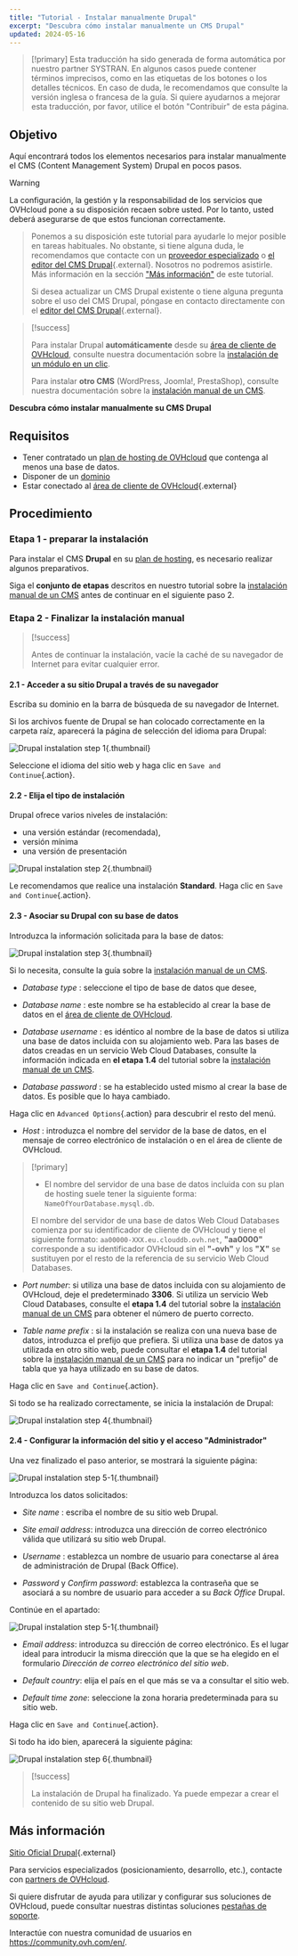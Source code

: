 ```yaml
---
title: "Tutorial - Instalar manualmente Drupal"
excerpt: "Descubra cómo instalar manualmente un CMS Drupal"
updated: 2024-05-16
---
```


> [!primary]
> Esta traducción ha sido generada de forma automática por nuestro partner SYSTRAN. En algunos casos puede contener términos imprecisos, como en las etiquetas de los botones o los detalles técnicos. En caso de duda, le recomendamos que consulte la versión inglesa o francesa de la guía. Si quiere ayudarnos a mejorar esta traducción, por favor, utilice el botón "Contribuir" de esta página.
>
  
## Objetivo

Aquí encontrará todos los elementos necesarios para instalar manualmente el CMS (Content Management System) Drupal en pocos pasos.

> [!warning]
>
La configuración, la gestión y la responsabilidad de los servicios que OVHcloud pone a su disposición recaen sobre usted. Por lo tanto, usted deberá asegurarse de que estos funcionan correctamente.
> 
> Ponemos a su disposición este tutorial para ayudarle lo mejor posible en tareas habituales. No obstante, si tiene alguna duda, le recomendamos que contacte con un [proveedor especializado](/links/partner) o [el editor del CMS Drupal](https://www.drupal.org/support){.external}. Nosotros no podremos asistirle. Más información en la sección ["Más información"](#go-further) de este tutorial.
>
> Si desea actualizar un CMS Drupal existente o tiene alguna pregunta sobre el uso del CMS Drupal, póngase en contacto directamente con el [editor del CMS Drupal](https://www.drupal.org/support){.external}.
>

> [!success]
>
> Para instalar Drupal **automáticamente** desde su [área de cliente de OVHcloud](/links/manager), consulte nuestra documentación sobre la [instalación de un módulo en un clic](/pages/web_cloud/web_hosting/cms_install_1_click_modules).
>
> Para instalar **otro CMS** (WordPress, Joomla!, PrestaShop), consulte nuestra documentación sobre la [instalación manual de un CMS](/pages/web_cloud/web_hosting/cms_manual_installation).
>

**Descubra cómo instalar manualmente su CMS Drupal**

## Requisitos

- Tener contratado un [plan de hosting de OVHcloud](/links/web/hosting) que contenga al menos una base de datos.
- Disponer de un [dominio](/links/web/domains)
- Estar conectado al [área de cliente de OVHcloud](/links/manager){.external}

## Procedimiento

### Etapa 1 - preparar la instalación <a name="step1"></a>

Para instalar el CMS **Drupal** en su [plan de hosting](/links/web/hosting), es necesario realizar algunos preparativos.

Siga el **conjunto de etapas** descritos en nuestro tutorial sobre la [instalación manual de un CMS](/pages/web_cloud/web_hosting/cms_manual_installation) antes de continuar en el siguiente paso 2.

### Etapa 2 - Finalizar la instalación manual <a name="step2"></a>

> [!success]
>
> Antes de continuar la instalación, vacíe la caché de su navegador de Internet para evitar cualquier error.
>

#### 2.1 - Acceder a su sitio Drupal a través de su navegador

Escriba su dominio en la barra de búsqueda de su navegador de Internet.

Si los archivos fuente de Drupal se han colocado correctamente en la carpeta raíz, aparecerá la página de selección del idioma para Drupal:

![Drupal instalation step 1](https://raw.githubusercontent.com/ovh/docs/develop/templates/external-elements/cms/drupal/install-language-1.png){.thumbnail}

Seleccione el idioma del sitio web y haga clic en `Save and Continue`{.action}.

#### 2.2 - Elija el tipo de instalación

Drupal ofrece varios niveles de instalación:

- una versión estándar (recomendada), 
- versión mínima
- una versión de presentación 

![Drupal instalation step 2](https://raw.githubusercontent.com/ovh/docs/develop/templates/external-elements/cms/drupal/install-profil-2.png){.thumbnail}

Le recomendamos que realice una instalación **Standard**. Haga clic en `Save and Continue`{.action}.

#### 2.3 - Asociar su Drupal con su base de datos

Introduzca la información solicitada para la base de datos:

![Drupal instalation step 3](https://raw.githubusercontent.com/ovh/docs/develop/templates/external-elements/cms/drupal/install-db-config-3.png){.thumbnail}

Si lo necesita, consulte la guía sobre la [instalación manual de un CMS](/pages/web_cloud/web_hosting/cms_manual_installation).

- *Database type* : seleccione el tipo de base de datos que desee,

- *Database name* : este nombre se ha establecido al crear la base de datos en el [área de cliente de OVHcloud](/links/manager).

- *Database username* : es idéntico al nombre de la base de datos si utiliza una base de datos incluida con su alojamiento web. Para las bases de datos creadas en un servicio Web Cloud Databases, consulte la información indicada en **el etapa 1.4** del tutorial sobre la [instalación manual de un CMS](/pages/web_cloud/web_hosting/cms_manual_installation).

- *Database password* : se ha establecido usted mismo al crear la base de datos. Es posible que lo haya cambiado.

Haga clic en `Advanced Options`{.action} para descubrir el resto del menú.

- *Host* : introduzca el nombre del servidor de la base de datos, en el mensaje de correo electrónico de instalación o en el área de cliente de OVHcloud. 

> [!primary]
> 
> - El nombre del servidor de una base de datos incluida con su plan de hosting suele tener la siguiente forma: `NameOfYourDatabase.mysql.db`. 
>
> El nombre del servidor de una base de datos Web Cloud Databases comienza por su identificador de cliente de OVHcloud y tiene el siguiente formato: `aa00000-XXX.eu.clouddb.ovh.net`, **"aa0000"** corresponde a su identificador OVHcloud sin el **"-ovh"** y los **"X"** se sustituyen por el resto de la referencia de su servicio Web Cloud Databases.
>

- *Port number*: si utiliza una base de datos incluida con su alojamiento de OVHcloud, deje el predeterminado **3306**. Si utiliza un servicio Web Cloud Databases, consulte el **etapa 1.4** del tutorial sobre la [instalación manual de un CMS](/pages/web_cloud/web_hosting/cms_manual_installation) para obtener el número de puerto correcto.

- *Table name prefix* : si la instalación se realiza con una nueva base de datos, introduzca el prefijo que prefiera. Si utiliza una base de datos ya utilizada en otro sitio web, puede consultar el **etapa 1.4** del tutorial sobre la [instalación manual de un CMS](/pages/web_cloud/web_hosting/cms_manual_installation) para no indicar un "prefijo" de tabla que ya haya utilizado en su base de datos.

Haga clic en `Save and Continue`{.action}.

Si todo se ha realizado correctamente, se inicia la instalación de Drupal:

![Drupal instalation step 4](https://raw.githubusercontent.com/ovh/docs/develop/templates/external-elements/cms/drupal/install-4.png){.thumbnail}

#### 2.4 - Configurar la información del sitio y el acceso "Administrador"

Una vez finalizado el paso anterior, se mostrará la siguiente página:

![Drupal instalation step 5-1](https://raw.githubusercontent.com/ovh/docs/develop/templates/external-elements/cms/drupal/install-configure-site-5-1.png){.thumbnail}

Introduzca los datos solicitados:

- *Site name* : escriba el nombre de su sitio web Drupal.

- *Site email address*: introduzca una dirección de correo electrónico válida que utilizará su sitio web Drupal.

- *Username* : establezca un nombre de usuario para conectarse al área de administración de Drupal (Back Office).

- *Password* y *Confirm password*: establezca la contraseña que se asociará a su nombre de usuario para acceder a su *Back Office* Drupal.

Continúe en el apartado:

![Drupal instalation step 5-1](https://raw.githubusercontent.com/ovh/docs/develop/templates/external-elements/cms/drupal/install-configure-site-5-2.png){.thumbnail}

- *Email address*: introduzca su dirección de correo electrónico. Es el lugar ideal para introducir la misma dirección que la que se ha elegido en el formulario *Dirección de correo electrónico del sitio web*.

- *Default country*: elija el país en el que más se va a consultar el sitio web.

- *Default time zone*: seleccione la zona horaria predeterminada para su sitio web.

Haga clic en `Save and Continue`{.action}.

Si todo ha ido bien, aparecerá la siguiente página:

![Drupal instalation step 6](https://raw.githubusercontent.com/ovh/docs/develop/templates/external-elements/cms/drupal/install-ending-6.png){.thumbnail}

> [!success]
>
> La instalación de Drupal ha finalizado. Ya puede empezar a crear el contenido de su sitio web Drupal.
>

## Más información <a name="go-further"></a>

[Sitio Oficial Drupal](https://www.drupal.org/){.external}

Para servicios especializados (posicionamiento, desarrollo, etc.), contacte con [partners de OVHcloud](/links/partner).

Si quiere disfrutar de ayuda para utilizar y configurar sus soluciones de OVHcloud, puede consultar nuestras distintas soluciones [pestañas de soporte](/links/support).

Interactúe con nuestra comunidad de usuarios en <https://community.ovh.com/en/>.